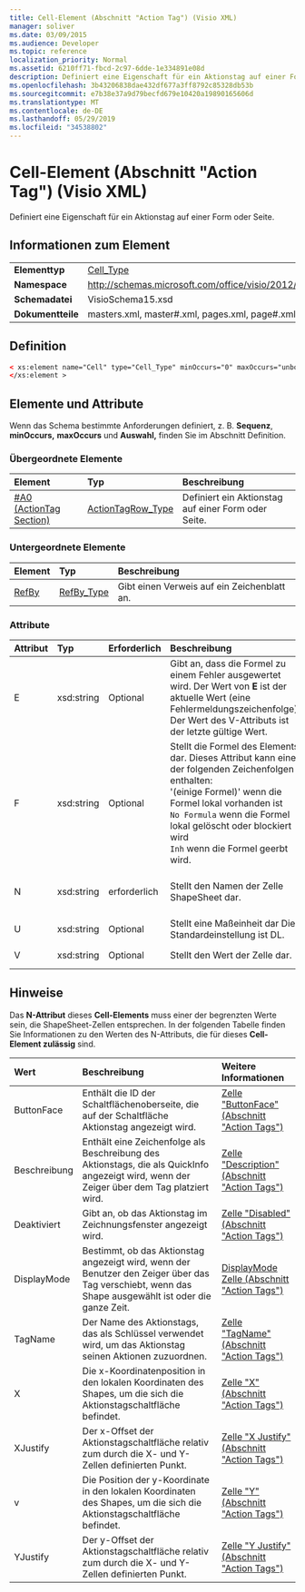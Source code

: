 ```yaml
---
title: Cell-Element (Abschnitt "Action Tag") (Visio XML)
manager: soliver
ms.date: 03/09/2015
ms.audience: Developer
ms.topic: reference
localization_priority: Normal
ms.assetid: 6210ff71-fbcd-2c97-6dde-1e334891e08d
description: Definiert eine Eigenschaft für ein Aktionstag auf einer Form oder Seite.
ms.openlocfilehash: 3b43206838dae432df677a3ff8792c85328db53b
ms.sourcegitcommit: e7b38e37a9d79becfd679e10420a19890165606d
ms.translationtype: MT
ms.contentlocale: de-DE
ms.lasthandoff: 05/29/2019
ms.locfileid: "34538802"
---
```

# <a name="cell-element-action-tag-section-visio-xml"></a>Cell-Element (Abschnitt "Action Tag") (Visio XML)

Definiert eine Eigenschaft für ein Aktionstag auf einer Form oder Seite.
  
## <a name="element-information"></a>Informationen zum Element

|||
|:-----|:-----|
|**Elementtyp** <br/> |[Cell_Type](cell_type-complextypevisio-xml.md) <br/> |
|**Namespace** <br/> |http://schemas.microsoft.com/office/visio/2012/main  <br/> |
|**Schemadatei** <br/> |VisioSchema15.xsd  <br/> |
|**Dokumentteile** <br/> |masters.xml, master#.xml, pages.xml, page#.xml  <br/> |
   
## <a name="definition"></a>Definition

```XML
< xs:element name="Cell" type="Cell_Type" minOccurs="0" maxOccurs="unbounded" >
</xs:element >
```

## <a name="elements-and-attributes"></a>Elemente und Attribute

Wenn das Schema bestimmte Anforderungen definiert, z. B. **Sequenz**, **minOccurs,** **maxOccurs** und **Auswahl,** finden Sie im Abschnitt Definition. 
  
### <a name="parent-elements"></a>Übergeordnete Elemente

|**Element**|**Typ**|**Beschreibung**|
|:-----|:-----|:-----|
|[#A0 (ActionTag Section)](row-element-action-tag-sectionvisio-xml.md) <br/> |[ActionTagRow_Type](actiontag_type-complextypevisio-xml.md) <br/> |Definiert ein Aktionstag auf einer Form oder Seite.  <br/> |
   
### <a name="child-elements"></a>Untergeordnete Elemente

|**Element**|**Typ**|**Beschreibung**|
|:-----|:-----|:-----|
|[RefBy](refby-element-cell_type-complextypevisio-xml.md) <br/> |[RefBy_Type](refby_type-complextypevisio-xml.md) <br/> |Gibt einen Verweis auf ein Zeichenblatt an.  <br/> |
   
### <a name="attributes"></a>Attribute

|**Attribut**|**Typ**|**Erforderlich**|**Beschreibung**|**Mögliche Werte**|
|:-----|:-----|:-----|:-----|:-----|
|E  <br/> |xsd:string  <br/> |Optional  <br/> |Gibt an, dass die Formel zu einem Fehler ausgewertet wird. Der Wert von **E** ist der aktuelle Wert (eine Fehlermeldungszeichenfolge); Der Wert  des V-Attributs ist der letzte gültige Wert.  <br/> |Eine Fehlermeldungszeichenfolge.  <br/> |
|F  <br/> |xsd:string  <br/> |Optional  <br/> | Stellt die Formel des Elements dar. Dieses Attribut kann eine der folgenden Zeichenfolgen enthalten:  <br/>  '(einige Formel)' wenn die Formel lokal vorhanden ist  <br/>  `No Formula` wenn die Formel lokal gelöscht oder blockiert wird  <br/>  `Inh` wenn die Formel geerbt wird.  <br/> |Eine Formel.  <br/> |
|N  <br/> |xsd:string  <br/> |erforderlich  <br/> |Stellt den Namen der Zelle ShapeSheet dar.  <br/> |Der Name der Zelle ShapeSheet.  <br/> Weitere Informationen finden Sie im Abschnitt "Hinweise".  <br/> |
|U  <br/> |xsd:string  <br/> |Optional  <br/> |Stellt eine Maßeinheit dar Die Standardeinstellung ist DL.  <br/> |Die Einheiten der Zelle.  <br/> |
|V  <br/> |xsd:string  <br/> |Optional  <br/> |Stellt den Wert der Zelle dar.  <br/> |Der Wert der Zelle ShapeSheet.  <br/> |
   
## <a name="remarks"></a>Hinweise

Das **N-Attribut** dieses **Cell-Elements** muss einer der begrenzten Werte sein, die ShapeSheet-Zellen entsprechen. In der folgenden Tabelle finden Sie  Informationen zu den Werten des N-Attributs, die für dieses **Cell-Element zulässig** sind. 
  
|**Wert**|**Beschreibung**|**Weitere Informationen**|
|:-----|:-----|:-----|
|ButtonFace  <br/> |Enthält die ID der Schaltflächenoberseite, die auf der Schaltfläche Aktionstag angezeigt wird.  <br/> |[Zelle "ButtonFace" (Abschnitt "Action Tags")](buttonface-cell-action-tags-section.md) <br/> |
|Beschreibung  <br/> |Enthält eine Zeichenfolge als Beschreibung des Aktionstags, die als QuickInfo angezeigt wird, wenn der Zeiger über dem Tag platziert wird.  <br/> |[Zelle "Description" (Abschnitt "Action Tags")](description-cell-action-tags-section.md) <br/> |
|Deaktiviert  <br/> |Gibt an, ob das Aktionstag im Zeichnungsfenster angezeigt wird.  <br/> |[Zelle "Disabled" (Abschnitt "Action Tags")](disabled-cell-action-tags-section.md) <br/> |
|DisplayMode  <br/> |Bestimmt, ob das Aktionstag angezeigt wird, wenn der Benutzer den Zeiger über das Tag verschiebt, wenn das Shape ausgewählt ist oder die ganze Zeit.  <br/> |[DisplayMode Zelle (Abschnitt "Action Tags")](displaymode-cell-action-tags-section.md) <br/> |
|TagName  <br/> |Der Name des Aktionstags, das als Schlüssel verwendet wird, um das Aktionstag seinen Aktionen zuzuordnen.  <br/> |[Zelle "TagName" (Abschnitt "Action Tags")](tagname-cell-action-tags-section.md) <br/> |
|X  <br/> |Die x-Koordinatenposition in den lokalen Koordinaten des Shapes, um die sich die Aktionstagschaltfläche befindet.  <br/> |[Zelle "X" (Abschnitt "Action Tags")](x-cell-action-tags-section.md) <br/> |
|XJustify  <br/> |Der x-Offset der Aktionstagschaltfläche relativ zum durch die X- und Y-Zellen definierten Punkt.  <br/> |[Zelle "X Justify" (Abschnitt "Action Tags")](x-justify-cell-action-tags-section.md) <br/> |
|v  <br/> |Die Position der y-Koordinate in den lokalen Koordinaten des Shapes, um die sich die Aktionstagschaltfläche befindet.  <br/> |[Zelle "Y" (Abschnitt "Action Tags")](y-cell-action-tags-section.md) <br/> |
|YJustify  <br/> |Der y-Offset der Aktionstagschaltfläche relativ zum durch die X- und Y-Zellen definierten Punkt.  <br/> |[Zelle "Y Justify" (Abschnitt "Action Tags")](y-justify-cell-action-tags-section.md) <br/> |
   

